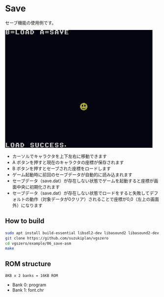 # Save

セーブ機能の使用例です。

![preview](preview.png)

- カーソルでキャラクタを上下左右に移動できます
- A ボタンを押すと現在のキャラクタの座標が保存されます
- B ボタンを押すとセーブされた座標をロードします
- ゲーム起動時に前回のセーブデータが自動的に読み込まれます
- セーブデータ（save.dat）が存在しない状態でゲームを起動すると座標が画面中央に初期化されます
- セーブデータ（save.dat）が存在しない状態でロードをすると失敗してデフォルトの動作（対象データが0クリア）されることで座標が0,0（左上の画面外）になります

## How to build

```zsh
sudo apt install build-essential libsdl2-dev libasound2 libasound2-dev
git clone https://github.com/suzukiplan/vgszero
cd vgszero/example/06_save-asm
make
```

## ROM structure

```
8KB x 2 banks = 16KB ROM
```

- Bank 0: program
- Bank 1: font.chr
